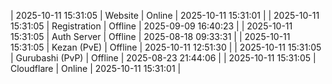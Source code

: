 | 2025-10-11 15:31:05 | Website | Online | 2025-10-11 15:31:01 |
| 2025-10-11 15:31:05 | Registration | Offline | 2025-09-09 16:40:23 |
| 2025-10-11 15:31:05 | Auth Server | Offline | 2025-08-18 09:33:31 |
| 2025-10-11 15:31:05 | Kezan (PvE) | Offline | 2025-10-11 12:51:30 |
| 2025-10-11 15:31:05 | Gurubashi (PvP) | Offline | 2025-08-23 21:44:06 |
| 2025-10-11 15:31:05 | Cloudflare | Online | 2025-10-11 15:31:01 |
